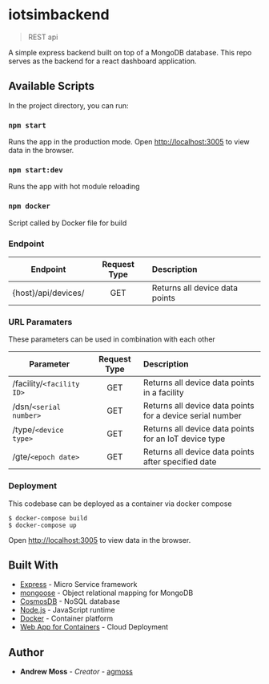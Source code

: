 # iotsimbackend

> REST api 

A simple express backend built on top of a MongoDB database. This repo serves as the backend for a react dashboard application.


## Available Scripts

In the project directory, you can run:

### `npm start`

Runs the app in the production mode.
Open [http://localhost:3005](http://localhost:3005) to view data in the browser.

### `npm start:dev`
Runs the app with hot module reloading

### `npm docker` 
Script called by Docker file for build

### Endpoint

| Endpoint | Request Type | Description  |
| ------------- |:-------------:| :-----|
| {host}/api/devices/| GET | Returns all device data points |

### URL Paramaters

These parameters can be used in combination with each other

| Parameter | Request Type | Description  |
| ------------- |:-------------:| :-----|
| /facility/`<facility ID>` | GET | Returns all device data points in a facility |
| /dsn/`<serial number>` | GET | Returns all device data points for a device serial number |
| /type/`<device type>` | GET | Returns all device data points for an IoT device type |
| /gte/`<epoch date>` | GET | Returns all device data points after specified date |


### Deployment

This codebase can be deployed as a container via docker compose

```
$ docker-compose build
$ docker-compose up
```

Open [http://localhost:3005](http://localhost:3005) to view data in the browser.

## Built With

* [Express](https://expressjs.com/) - Micro Service framework 
* [mongoose](https://mongoosejs.com/) - Object relational mapping for MongoDB
* [CosmosDB](https://azure.microsoft.com/en-ca/services/cosmos-db/) - NoSQL database
* [Node.js](https://nodejs.org/en/) - JavaScript runtime
* [Docker](https://www.docker.com/) - Container platform
* [Web App for Containers](https://azure.microsoft.com/en-ca/services/app-service/containers/) - Cloud Deployment


## Author

* **Andrew Moss** - *Creator* - [agmoss](https://github.com/agmoss)